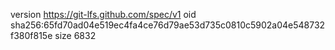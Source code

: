 version https://git-lfs.github.com/spec/v1
oid sha256:65fd70ad04e519ec4fa4ce76d79ae53d735c0810c5902a04e548732f380f815e
size 6832
